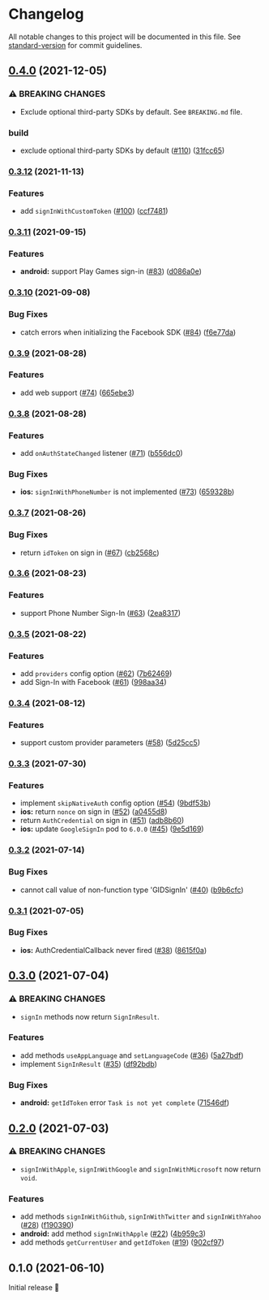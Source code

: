 # Changelog

All notable changes to this project will be documented in this file. See [standard-version](https://github.com/conventional-changelog/standard-version) for commit guidelines.

## [0.4.0](https://github.com/robingenz/capacitor-firebase-authentication/compare/v0.3.12...v0.4.0) (2021-12-05)


### ⚠ BREAKING CHANGES

* Exclude optional third-party SDKs by default. See `BREAKING.md` file.

### build

* exclude optional third-party SDKs by default ([#110](https://github.com/robingenz/capacitor-firebase-authentication/issues/110)) ([31fcc65](https://github.com/robingenz/capacitor-firebase-authentication/commit/31fcc65535aeabbd9420779c2dc74412057cc337))

### [0.3.12](https://github.com/robingenz/capacitor-firebase-authentication/compare/v0.3.11...v0.3.12) (2021-11-13)


### Features

* add `signInWithCustomToken` ([#100](https://github.com/robingenz/capacitor-firebase-authentication/issues/100)) ([ccf7481](https://github.com/robingenz/capacitor-firebase-authentication/commit/ccf7481056242f3886abfa7a3c90574a8bdce079))

### [0.3.11](https://github.com/robingenz/capacitor-firebase-authentication/compare/v0.3.10...v0.3.11) (2021-09-15)


### Features

* **android:** support Play Games sign-in ([#83](https://github.com/robingenz/capacitor-firebase-authentication/issues/83)) ([d086a0e](https://github.com/robingenz/capacitor-firebase-authentication/commit/d086a0ee5a1259a93155b65b7c378377ae38ab9a))

### [0.3.10](https://github.com/robingenz/capacitor-firebase-authentication/compare/v0.3.9...v0.3.10) (2021-09-08)


### Bug Fixes

* catch errors when initializing the Facebook SDK ([#84](https://github.com/robingenz/capacitor-firebase-authentication/issues/84)) ([f6e77da](https://github.com/robingenz/capacitor-firebase-authentication/commit/f6e77da346ddccfbab16f0bb96883d25fe9872c6))

### [0.3.9](https://github.com/robingenz/capacitor-firebase-authentication/compare/v0.3.8...v0.3.9) (2021-08-28)


### Features

* add web support ([#74](https://github.com/robingenz/capacitor-firebase-authentication/issues/74)) ([665ebe3](https://github.com/robingenz/capacitor-firebase-authentication/commit/665ebe3f853fe7c885a3a7e61941033f28f1aba2))

### [0.3.8](https://github.com/robingenz/capacitor-firebase-authentication/compare/v0.3.7...v0.3.8) (2021-08-28)


### Features

* add `onAuthStateChanged` listener ([#71](https://github.com/robingenz/capacitor-firebase-authentication/issues/71)) ([b556dc0](https://github.com/robingenz/capacitor-firebase-authentication/commit/b556dc07a67919b4567a516f5a255bdbb2fd340c))


### Bug Fixes

* **ios:** `signInWithPhoneNumber` is not implemented ([#73](https://github.com/robingenz/capacitor-firebase-authentication/issues/73)) ([659328b](https://github.com/robingenz/capacitor-firebase-authentication/commit/659328b7ce664509462923242dbfcc29d8071e28))

### [0.3.7](https://github.com/robingenz/capacitor-firebase-authentication/compare/v0.3.6...v0.3.7) (2021-08-26)


### Bug Fixes

* return `idToken` on sign in ([#67](https://github.com/robingenz/capacitor-firebase-authentication/issues/67)) ([cb2568c](https://github.com/robingenz/capacitor-firebase-authentication/commit/cb2568c8cc9ae68c0e3d46cf01f1f67b6dd89171))

### [0.3.6](https://github.com/robingenz/capacitor-firebase-authentication/compare/v0.3.5...v0.3.6) (2021-08-23)


### Features

* support Phone Number Sign-In ([#63](https://github.com/robingenz/capacitor-firebase-authentication/issues/63)) ([2ea8317](https://github.com/robingenz/capacitor-firebase-authentication/commit/2ea831727baafac41845ad0ebb9ef184605126bd))

### [0.3.5](https://github.com/robingenz/capacitor-firebase-authentication/compare/v0.3.4...v0.3.5) (2021-08-22)


### Features

* add `providers` config option ([#62](https://github.com/robingenz/capacitor-firebase-authentication/issues/62)) ([7b62469](https://github.com/robingenz/capacitor-firebase-authentication/commit/7b624697a0f190b7ea9cfdbf02623b9e7cdf60c1))
* add Sign-In with Facebook ([#61](https://github.com/robingenz/capacitor-firebase-authentication/issues/61)) ([998aa34](https://github.com/robingenz/capacitor-firebase-authentication/commit/998aa3417c5d0255f71686bafbf6f1c0360c152d))

### [0.3.4](https://github.com/robingenz/capacitor-firebase-authentication/compare/v0.3.3...v0.3.4) (2021-08-12)


### Features

* support custom provider parameters ([#58](https://github.com/robingenz/capacitor-firebase-authentication/issues/58)) ([5d25cc5](https://github.com/robingenz/capacitor-firebase-authentication/commit/5d25cc5b4e7b5fe6475e70c2bea4fae8d5ca6e34))

### [0.3.3](https://github.com/robingenz/capacitor-firebase-authentication/compare/v0.3.2...v0.3.3) (2021-07-30)


### Features

* implement `skipNativeAuth` config option ([#54](https://github.com/robingenz/capacitor-firebase-authentication/issues/54)) ([9bdf53b](https://github.com/robingenz/capacitor-firebase-authentication/commit/9bdf53b89b210461569e903e5131fef961ae3140))
* **ios:** return `nonce` on sign in  ([#52](https://github.com/robingenz/capacitor-firebase-authentication/issues/52)) ([a0455d8](https://github.com/robingenz/capacitor-firebase-authentication/commit/a0455d828865b4f5227d3ef0c1c93c6afc5c22ec))
* return `AuthCredential` on sign in ([#51](https://github.com/robingenz/capacitor-firebase-authentication/issues/51)) ([adb8b60](https://github.com/robingenz/capacitor-firebase-authentication/commit/adb8b60726a6e50aac86c3b09d75cc08771f396c))
* **ios:** update `GoogleSignIn` pod to `6.0.0` ([#45](https://github.com/robingenz/capacitor-firebase-authentication/issues/45)) ([9e5d169](https://github.com/robingenz/capacitor-firebase-authentication/commit/9e5d16902da8146b91e9b82a8dc10230d0b0e92b))

### [0.3.2](https://github.com/robingenz/capacitor-firebase-authentication/compare/v0.3.1...v0.3.2) (2021-07-14)


### Bug Fixes

* cannot call value of non-function type 'GIDSignIn' ([#40](https://github.com/robingenz/capacitor-firebase-authentication/issues/40)) ([b9b6cfc](https://github.com/robingenz/capacitor-firebase-authentication/commit/b9b6cfc34db2abe9c5aa94a96df1baf3e6c86643))

### [0.3.1](https://github.com/robingenz/capacitor-firebase-authentication/compare/v0.3.0...v0.3.1) (2021-07-05)


### Bug Fixes

* **ios:** AuthCredentialCallback never fired ([#38](https://github.com/robingenz/capacitor-firebase-authentication/issues/38)) ([8615f0a](https://github.com/robingenz/capacitor-firebase-authentication/commit/8615f0a8fa081f37e155e3d011b2b6b3df5a5757))

## [0.3.0](https://github.com/robingenz/capacitor-firebase-authentication/compare/v0.2.0...v0.3.0) (2021-07-04)


### ⚠ BREAKING CHANGES

* `signIn` methods now return `SignInResult`.

### Features

* add methods `useAppLanguage` and `setLanguageCode` ([#36](https://github.com/robingenz/capacitor-firebase-authentication/issues/36)) ([5a27bdf](https://github.com/robingenz/capacitor-firebase-authentication/commit/5a27bdf1edf2e43b63ec04201daece6718d053f8))
* implement `SignInResult` ([#35](https://github.com/robingenz/capacitor-firebase-authentication/issues/35)) ([df92bdb](https://github.com/robingenz/capacitor-firebase-authentication/commit/df92bdbdb8b8dab50f056c7a63cda0f5c1c9a1b5))


### Bug Fixes

* **android:** `getIdToken` error `Task is not yet complete` ([71546df](https://github.com/robingenz/capacitor-firebase-authentication/commit/71546dfd464f483671d2ba2eef72f7fe3b54c28d))

## [0.2.0](https://github.com/robingenz/capacitor-firebase-authentication/compare/v0.1.0...v0.2.0) (2021-07-03)


### ⚠ BREAKING CHANGES

* `signInWithApple`, `signInWithGoogle` and `signInWithMicrosoft` now return `void`.

### Features

* add methods `signInWithGithub`, `signInWithTwitter` and `signInWithYahoo` ([#28](https://github.com/robingenz/capacitor-firebase-authentication/issues/28)) ([f190390](https://github.com/robingenz/capacitor-firebase-authentication/commit/f1903904b050dddaaabd0456e68ae1b8f45c96e8))
* **android:** add method `signInWithApple` ([#22](https://github.com/robingenz/capacitor-firebase-authentication/issues/22)) ([4b959c3](https://github.com/robingenz/capacitor-firebase-authentication/commit/4b959c3c99d802fddfcf97eb0c3b80b24cb9d7be))
* add methods `getCurrentUser` and `getIdToken` ([#19](https://github.com/robingenz/capacitor-firebase-authentication/issues/19)) ([902cf97](https://github.com/robingenz/capacitor-firebase-authentication/commit/902cf9761e10bb2a4f7edb1764d42f748d7076fe))

## 0.1.0 (2021-06-10)

Initial release 🎉
